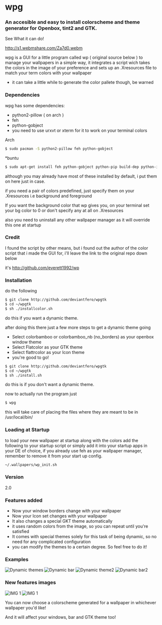 # wpg
### An accesible and easy to install colorscheme and theme generator for Openbox, tint2 and GTK.

See What it can do!

http://s1.webmshare.com/Za7d0.webm

wpg is a GUI for a little program called wp ( original source below ) to manage your wallpapers in a simple way, it integrates a script wich takes the colors in the image of your preference and sets up an .Xresources file to match your term colors with your wallpaper

* it can take a little while to generate the color pallete though, be warned

### Dependencies

wpg has some dependencies:

* python2-pillow ( on arch )
* feh
* python-gobject
* you need to use urxvt or xterm for it to work on your terminal colors

Arch
```sh
$ sudo pacman -S python2-pillow feh python-gobject
```
*buntu
```sh
$ sudo apt-get install feh python-gobject python-pip build-dep python-imaging libjpeg8 libjpeg62-dev libfreetype6 libfreetype6-dev && pip install Pillow
```
although you may already have most of these installed by default, i put them on here just in case.

if you need a pair of colors predefined, just specify them on your .Xresources
i.e background and foreground

If you want the background color that wp gives you, on your terminal set your bg color to 0
or don't specify any at all on .Xresources

also you need to uninstall any other wallpaper manager as it will override this one at startup

### Credit
I found the script by other means, but i found out the author of the color script that i made
the GUI for, i'll leave the link to the original repo down below 

it's http://github.com/everett1992/wp

### Installation 
do the following

```sh
$ git clone http://github.com/deviantfero/wpgtk
$ cd ~/wpgtk
$ sh ./installcolor.sh
```
do this if you want a dynamic theme.

after doing this there just a few more steps to get a dynamic theme going
* Select colorbamboo or colorbamboo_nb (no_borders) as your openbox window theme
* Select Flatcolor as your GTK theme
* Select flattrcolor as your Icon theme
* you're good to go!

```sh
$ git clone http://github.com/deviantfero/wpgtk
$ cd ~/wpgtk
$ sh ./install.sh
```
do this is if you don't want a dynamic theme.

now to actually run the program just
```sh
$ wpg
```
this will take care of placing the files where they are meant to be in /usr/local/bin/

### Loading at Startup
to load your new wallpaper at startup along with the colors add the following to your startup script or simply add it into your startup apps in your DE of choice, if you already use feh as your wallpaper manager, remember to remove it from your start up config.

```sh
~/.wallpapers/wp_init.sh
```

### Version
2.0

### Features added

* Now your window borders change with your wallpaper
* Now your Icon set changes with your wallpaper
* It also changes a special GKT theme automatically
* it uses random colors from the image, so you can repeat until you're satisfied
* It comes with special themes solely for this task of being dynamic, so no need for any complicated configuration
* you can modify the themes to a certain degree. So feel free to do it!

### Examples
![Dynamic themes](http://i.imgur.com/MGPtHXs.png)
![Dynamic bar](http://i.imgur.com/1d8ragK.png)
![Dynamic theme2](http://i.imgur.com/wzBV8nV.png)
![Dynamic bar2](http://i.imgur.com/ucBAOXT.png)

### New features images

![IMG 1](http://i.imgur.com/xXIB7QH.png)
![IMG 1](http://i.imgur.com/fpbmtPi.png)

You can now choose a colorscheme generated for a wallpaper in whichever wallpaper you'd like!

And it will affect your windows, bar and GTK theme too!

